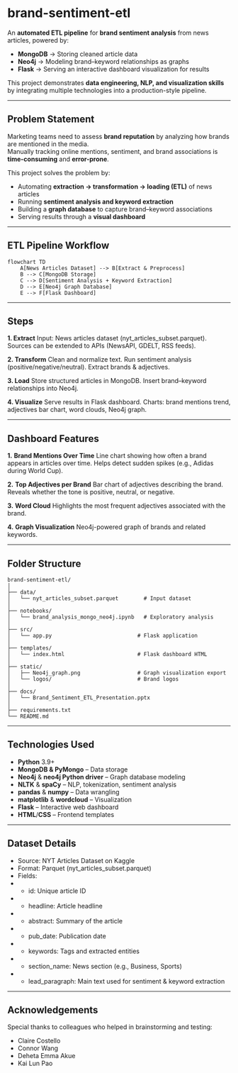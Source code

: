 # brand-sentiment-etl

An **automated ETL pipeline** for **brand sentiment analysis** from news articles, powered by:
- **MongoDB** → Storing cleaned article data  
- **Neo4j** → Modeling brand–keyword relationships as graphs  
- **Flask** → Serving an interactive dashboard visualization for results  

This project demonstrates **data engineering, NLP, and visualization skills** by integrating multiple technologies into a production-style pipeline.

---

## Problem Statement

Marketing teams need to assess **brand reputation** by analyzing how brands are mentioned in the media.  
Manually tracking online mentions, sentiment, and brand associations is **time-consuming** and **error-prone**.  

This project solves the problem by:
- Automating **extraction → transformation → loading (ETL)** of news articles  
- Running **sentiment analysis and keyword extraction**  
- Building a **graph database** to capture brand–keyword associations  
- Serving results through a **visual dashboard**  

---

## ETL Pipeline Workflow

```mermaid
flowchart TD
    A[News Articles Dataset] --> B[Extract & Preprocess]
    B --> C[MongoDB Storage]
    C --> D[Sentiment Analysis + Keyword Extraction]
    D --> E[Neo4j Graph Database]
    E --> F[Flask Dashboard]
```

---

## Steps
**1. Extract**
Input: News articles dataset (nyt_articles_subset.parquet).
Sources can be extended to APIs (NewsAPI, GDELT, RSS feeds).

**2. Transform**
Clean and normalize text.
Run sentiment analysis (positive/negative/neutral).
Extract brands & adjectives.

**3. Load**
Store structured articles in MongoDB.
Insert brand–keyword relationships into Neo4j.

**4. Visualize**
Serve results in Flask dashboard.
Charts: brand mentions trend, adjectives bar chart, word clouds, Neo4j graph.

---

## Dashboard Features
**1.** **Brand Mentions Over Time**
Line chart showing how often a brand appears in articles over time.
Helps detect sudden spikes (e.g., Adidas during World Cup).

**2.** **Top Adjectives per Brand**
Bar chart of adjectives describing the brand.
Reveals whether the tone is positive, neutral, or negative.

**3.** **Word Cloud**
Highlights the most frequent adjectives associated with the brand.

**4.** **Graph Visualization**
Neo4j-powered graph of brands and related keywords.

---

## Folder Structure

```text
brand-sentiment-etl/
│
├── data/                      
│   └── nyt_articles_subset.parquet        # Input dataset
│
├── notebooks/                 
│   └── brand_analysis_mongo_neo4j.ipynb   # Exploratory analysis
│
├── src/                       
│   └── app.py                           # Flask application
│
├── templates/                
│   └── index.html                       # Flask dashboard HTML
│
├── static/                    
│   ├── Neo4j_graph.png                  # Graph visualization export
│   └── logos/                           # Brand logos
│
├── docs/                     
│   └── Brand_Sentiment_ETL_Presentation.pptx
│
├── requirements.txt           
└── README.md
```

---

## Technologies Used

- **Python** 3.9+
- **MongoDB & PyMongo** – Data storage
- **Neo4j** & **neo4j Python driver** – Graph database modeling
- **NLTK** & **spaCy** – NLP, tokenization, sentiment analysis
- **pandas** & **numpy** – Data wrangling
- **matplotlib** & **wordcloud** – Visualization
- **Flask** – Interactive web dashboard
- **HTML**/**CSS** – Frontend templates

---

## Dataset Details

- Source: NYT Articles Dataset on Kaggle
- Format: Parquet (nyt_articles_subset.parquet)
- Fields:
- -    id: Unique article ID
- -    headline: Article headline
- -    abstract: Summary of the article
- -    pub_date: Publication date
- -    keywords: Tags and extracted entities
- -    section_name: News section (e.g., Business, Sports)
- -    lead_paragraph: Main text used for sentiment & keyword extraction

---

## Acknowledgements

Special thanks to colleagues who helped in brainstorming and testing:
- Claire Costello
- Connor Wang
- Deheta Emma Akue
- Kai Lun Pao




